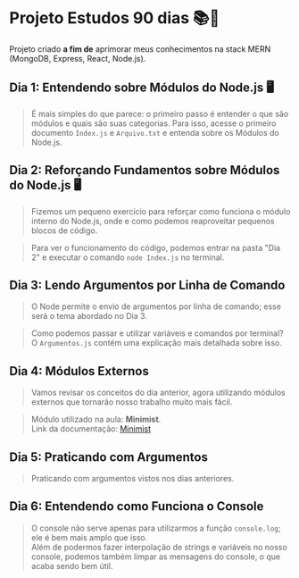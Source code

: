 # Projeto Estudos 90 dias 📚📆

Projeto criado **a fim de** aprimorar meus conhecimentos na stack MERN (MongoDB, Express, React, Node.js).

## Dia 1: Entendendo sobre Módulos do Node.js 🖥️

> É mais simples do que parece: o primeiro passo é entender o que são módulos e quais são suas categorias. Para isso, acesse o primeiro documento `Index.js` e `Arquivo.txt` e entenda sobre os Módulos do Node.js.

## Dia 2: Reforçando Fundamentos sobre Módulos do Node.js 🖥️

> Fizemos um pequeno exercício para reforçar como funciona o módulo interno do Node.js, onde e como podemos reaproveitar pequenos blocos de código.

> Para ver o funcionamento do código, podemos entrar na pasta "Dia 2" e executar o comando `node Index.js` no terminal.

## Dia 3: Lendo Argumentos por Linha de Comando

> O Node permite o envio de argumentos por linha de comando; esse será o tema abordado no Dia 3.

> Como podemos passar e utilizar variáveis e comandos por terminal? O `Argumentos.js` contém uma explicação mais detalhada sobre isso.

## Dia 4: Módulos Externos

> Vamos revisar os conceitos do dia anterior, agora utilizando módulos externos que tornarão nosso trabalho muito mais fácil.

> Módulo utilizado na aula: **Minimist**.  
> Link da documentação: [Minimist](https://www.npmjs.com/package/minimist)

## Dia 5: Praticando com Argumentos

> Praticando com argumentos vistos nos dias anteriores.

## Dia 6: Entendendo como Funciona o Console

> O console não serve apenas para utilizarmos a função `console.log`; ele é bem mais amplo que isso.  
> Além de podermos fazer interpolação de strings e variáveis no nosso console, podemos também limpar as mensagens do console, o que acaba sendo bem útil.
